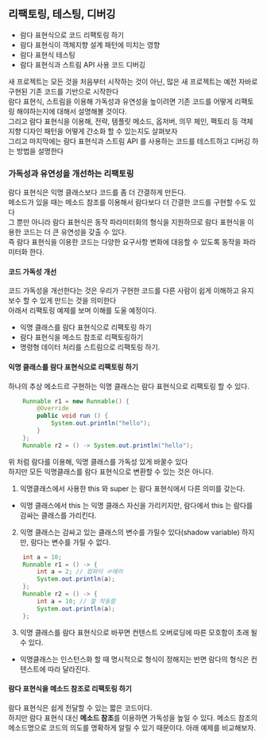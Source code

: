 ## 리팩토링, 테스팅, 디버깅
- 람다 표현식으로 코드 리팩토링 하기
- 람다 표현식이 객체지향 설계 패턴에 미치는 영향
- 람다 표현식 테스팅
- 람다 표현식과 스트림 API 사용 코드 디버깅

새 프로젝트는 모든 것을 처음부터 시작하는 것이 아닌, 많은 새 프로젝트는 예전 자바로 구현된 기존 코드를 기반으로 시작한다 <br>
람다 표현식, 스트림을 이용해 가독성과 유연성을 높이려면 기존 코드를 어떻게 리팩토링 해야하는지에 대해서 설명해볼 것이다. <br>
그리고 람다 표현식을 이용해, 전략, 템플릿 메소드, 옵저버, 의무 체인, 팩토리 등 객체지향 디자인 패턴을 어떻게 간소화 할 수 있는지도 살펴보자 <br>
그리고 마지막에는 람다 표현식과 스트림 API 를 사용하는 코드를 테스트하고 디버깅 하는 방법을 설명한다 

### 가독성과 유연성을 개선하는 리팩토링 
람다 표현식은 익명 클래스보다 코드를 좀 더 간결하게 만든다.<br>
메소드가 있을 때는 메소드 참조를 이용해서 람다보다 더 간결한 코드를 구현할 수도 있다 <br>
그 뿐만 아니라 람다 표현식은 동작 파라미터화의 형식을 지원하므로 람다 표현식을 이용한 코드는 더 큰 유연성을 갖출 수 있다. <br>
즉 람다 표현식을 이용한 코드는 다양한 요구사항 변화에 대응할 수 있도록 동작을 파라미터화 한다.<br>

#### 코드 가독성 개선
코드 가독성을 개선한다는 것은 우리가 구현한 코드를 다른 사람이 쉽게 이해하고 유지보수 할 수 있게 만드는 것을 의미한다 <br>
아래서 리팩토링 예제를 보며 이해를 도울 예정이다.
- 익명 클래스를 람다 표현식으로 리팩토링 하기
- 람다 표현식을 메소드 참조로 리팩토링하기
- 명령형 데이터 처리를 스트림으로 리팩토링 하기.

#### 익명 클래스를 람다 표현식으로 리팩토링 하기
하나의 추상 메소드르 구현하는 익명 클래스는 람다 표현식으로 리팩토링 할 수 있다.<br>
```java
	Runnable r1 = new Runnable() {
		@Override
		public void run () {
			System.out.println("hello");
		}
	};
	Runnable r2 = () -> System.out.println("hello");
```

위 처럼 람다를 이용해, 익명 클래스를 가독성 있게 바꿀수 있다 <br>
하지만 모든 익명클래스를 람다 표현식으로 변환할 수 있는 것은 아니다.
1) 익명클래스에서 사용한 this 와 super 는 람다 표현식에서 다른 의미를 갖는다. 
- 익명 클래스에서 this 는 익명 클래스 자신을 가리키지만, 람다에서 this 는 람다를 감싸는 클래스를 가리킨다.
2) 익명 클래스는 감싸고 있는 클래스의 변수를 가릴수 있다(shadow variable) 하지만, 람다는 변수를 가릴 수 없다.
```java
	int a = 10;
	Runnable r1 = () -> {
		int a = 2; // 컴파이 ㄹ에러
		System.out.println(a);
	};
	Runnable r2 = () -> {
		int a = 10; // 잘 작동함
		System.out.println(a);
	};
```

3) 익명 클래스를 람다 표현식으로 바꾸면 컨텐스트 오버로딩에 따른 모호함이 초래 될 수 있다.
- 익명클래스는 인스턴스화 할 때 명시적으로 형식이 정해지는 반면 람다의 형식은 컨텐스트에 따라 달라진다. 

#### 람다 표현식을 메소드 참조로 리팩토링 하기
람다 표현식은 쉽게 전달할 수 있는 짧은 코드이다. <br>
하지만 람다 표현식 대신 **메소드 참조**를 이용하면 가독성을 높일 수 있다.
메소드 참조의 메소드명으로 코드의 의도를 명확하게 알릴 수 있기 때문이다. 아래 예제를 비교해보자.
```java

```

































